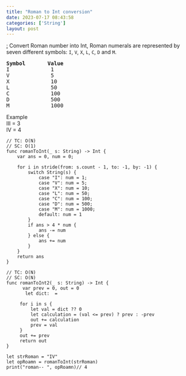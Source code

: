 ```yaml
---
title: "Roman to Int conversion"
date: 2023-07-17 08:43:58
categories: ['String']
layout: post
---
```


<!-- wp:paragraph -->
<a href="https://leetcode.com/problems/roman-to-integer/description/" target="_blank" rel="noopener" title="">:</a> Convert Roman number into Int, Roman numerals are represented by seven different symbols: <code>I</code>, <code>V</code>, <code>X</code>, <code>L</code>, <code>C</code>, <code>D</code> and <code>M</code>.


<!-- /wp:paragraph -->

<!-- wp:preformatted -->
<pre class="wp-block-preformatted"><strong>Symbol</strong>       <strong>Value</strong>
I             1
V             5
X             10
L             50
C             100
D             500
M             1000</pre>
<!-- /wp:preformatted -->

<!-- wp:paragraph -->
Example<br> III = 3 <br>IV = 4


<!-- /wp:paragraph -->

<!-- wp:code -->
<pre class="wp-block-code"><code lang="swift" class="language-swift">// TC: O(N)
// SC: O(1)
func romanToInt(_ s: String) -> Int {
    var ans = 0, num = 0;
    
    for i in stride(from: s.count - 1, to: -1, by: -1) {
        switch String(s) {
            case "I": num = 1;
            case "V": num = 5;
            case "X": num = 10;
            case "L": num = 50;
            case "C": num = 100;
            case "D": num = 500;
            case "M": num = 1000;
            default: num = 1
        }
        if ans > 4 * num {
            ans -= num
        } else {
            ans += num
        }
    }
    return ans
}

// TC: O(N)
// SC: O(N)
func romanToInt2(_ s: String) -> Int {
      var prev = 0, out = 0
       let dict:  = 

     for i in s {
         let val = dict ?? 0
         let calculation = (val <= prev) ? prev : -prev
         out += calculation
         prev = val
     }
     out += prev
     return out
}

let strRoman = "IV"
let opRoamn = romanToInt(strRoman)
print("roman-- ", opRoamn)// 4</code></pre>
<!-- /wp:code -->